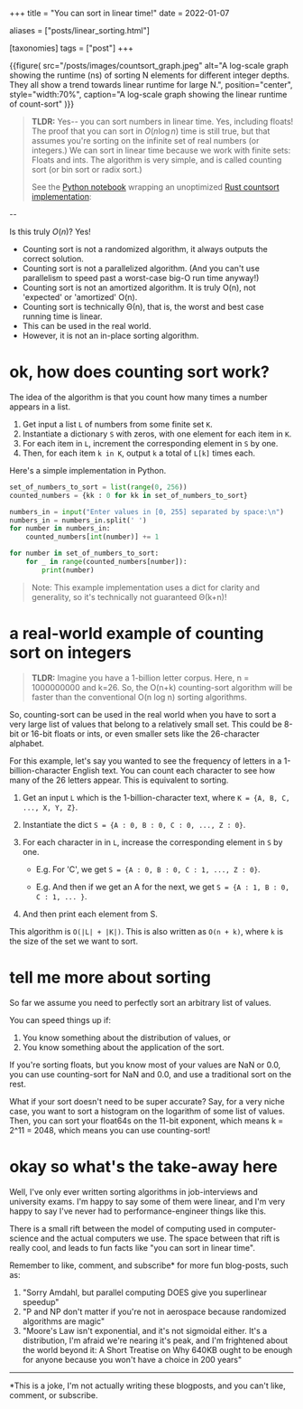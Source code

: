 +++
title = "You can sort in linear time!"
date = 2022-01-07

aliases = ["posts/linear_sorting.html"]

[taxonomies]
tags = ["post"]
+++

{{figure(
  src="/posts/images/countsort_graph.jpeg"
  alt="A log-scale graph showing the runtime (ns) of sorting N elements for different integer depths. They all show a trend towards linear runtime for large N.",
  position="center",
  style="width:70%",
  caption="A log-scale graph showing the linear runtime of count-sort"
)}}

> **TLDR:** Yes-- you can sort numbers in linear time. Yes, including floats! The proof that you can sort in $O(n \log n)$ time is still true, but that assumes you're sorting on the infinite set of real numbers (or integers.) We can sort in linear time because we work with finite sets: Floats and ints.  The algorithm is very simple, and is called counting sort (or bin sort or radix sort.)
> 
> See the [Python notebook](https://github.com/lynnpepin/rust_projects/blob/master/countsort/plot_stats.ipynb) wrapping an unoptimized [Rust countsort implementation](https://github.com/lynnpepin/rust_projects/tree/master/countsort): 

--

Is this truly $O(n)$? Yes!

 - Counting sort is not a randomized algorithm, it always outputs the correct solution.
 - Counting sort is not a parallelized algorithm. (And you can't use parallelism to speed past a worst-case big-O run time anyway!)
 - Counting sort is not an amortized algorithm. It is truly O(n), not 'expected' or 'amortized' O(n).
 - Counting sort is technically Θ(n), that is, the worst and best case running time is linear. 
 - This can be used in the real world.
 - However, it is not an in-place sorting algorithm.

<!-- more -->


# ok, how does counting sort work?

The idea of the algorithm is that you count how many times a number appears in a list.

1. Get input a list `L` of numbers from some finite set `K`.
2. Instantiate a dictionary `S` with zeros, with one element for each item in `K`.
3. For each item in `L`, increment the corresponding element in `S` by one.
4. Then, for each item `k in K`, output `k` a total of `L[k]` times each.

Here's a simple implementation in Python.

```python
set_of_numbers_to_sort = list(range(0, 256)) 
counted_numbers = {kk : 0 for kk in set_of_numbers_to_sort}

numbers_in = input("Enter values in [0, 255] separated by space:\n")
numbers_in = numbers_in.split(' ')
for number in numbers_in:
    counted_numbers[int(number)] += 1

for number in set_of_numbers_to_sort:
    for _ in range(counted_numbers[number]):
        print(number)
```

> Note: This example implementation uses a dict for clarity and generality, so it's technically not guaranteed Θ(k+n)!

# a real-world example of counting sort on integers

> **TLDR:** Imagine you have a 1-billion letter corpus. Here, n = 1000000000 and k=26. So, the O(n+k) counting-sort algorithm will be faster than the conventional O(n log n) sorting algorithms.

So, counting-sort can be used in the real world when you have to sort a very large list of values that belong to a relatively small set. This could be 8-bit or 16-bit floats or ints, or even smaller sets like the 26-character alphabet.

For this example, let's say you wanted to see the frequency of letters in a 1-billion-character English text. You can count each character to see how many of the 26 letters appear. This is equivalent to sorting.

1. Get an input `L` which is the 1-billion-character text, where `K = {A, B, C, ..., X, Y, Z}`.
2. Instantiate the dict `S = {A : 0, B : 0, C : 0, ..., Z : 0}`.
3. For each character in in `L`, increase the corresponding element in `S` by one.

    - E.g. For 'C', we get `S = {A : 0, B : 0, C : 1, ..., Z : 0}`.

    - E.g. And then if we get an A for the next, we get `S = {A : 1, B : 0, C : 1, ... }`.
4. And then print each element from S.

This algorithm is `O(|L| + |K|)`. This is also written as `O(n + k)`, where `k` is the size of the set we want to sort.

# tell me more about sorting

So far we assume you need to perfectly sort an arbitrary list of values. 

You can speed things up if:

1. You know something about the distribution of values, or
2. You know something about the application of the sort.

If you're sorting floats, but you know most of your values are NaN or 0.0, you can use counting-sort for NaN and 0.0, and use a traditional sort on the rest.

What if your sort doesn't need to be super accurate? Say, for a very niche case, you want to sort a histogram on the logarithm of some list of values. Then, you can sort your float64s on the 11-bit exponent, which means k = 2^11 = 2048, which means you can use counting-sort!

# okay so what's the take-away here

Well, I've only ever written sorting algorithms in job-interviews and university exams. I'm happy to say some of them were linear, and I'm very happy to say I've never had to performance-engineer things like this.

There is a small rift between the model of computing used in computer-science and the actual computers we use. The space between that rift is really cool, and leads to fun facts like "you can sort in linear time".

Remember to like, comment, and subscribe\* for more fun blog-posts, such as:

1. "Sorry Amdahl, but parallel computing DOES give you superlinear speedup"
2. "P and NP don't matter if you're not in aerospace because randomized algorithms are magic"
3. "Moore's Law isn't exponential, and it's not sigmoidal either. It's a distribution, I'm afraid we're nearing it's peak, and I'm frightened about the world beyond it: A Short Treatise on Why 640KB ought to be enough for anyone because you won't have a choice in 200 years"

---

\*This is a joke, I'm not actually writing these blogposts, and you can't like, comment, or subscribe.

